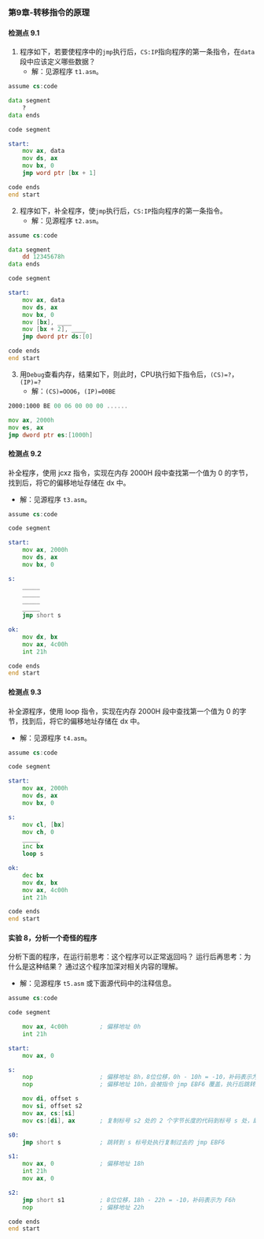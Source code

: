 ### 第9章-转移指令的原理
#### 检测点 9.1

1. 程序如下，若要使程序中的`jmp`执行后，`CS:IP`指向程序的第一条指令，在`data`段中应该定义哪些数据？
    - 解：见源程序 `t1.asm`。

```asm
assume cs:code

data segment
    ?
data ends

code segment

start:
    mov ax, data
    mov ds, ax
    mov bx, 0
    jmp word ptr [bx + 1]

code ends
end start
```

    

2. 程序如下，补全程序，使`jmp`执行后，`CS:IP`指向程序的第一条指令。
    - 解：见源程序 `t2.asm`。

```asm
assume cs:code

data segment
    dd 12345678h
data ends

code segment

start:
    mov ax, data
    mov ds, ax
    mov bx, 0
    mov [bx], ____
    mov [bx + 2], ____
    jmp dword ptr ds:[0]

code ends
end start
```


3. 用`Debug`查看内存，结果如下，则此时，CPU执行如下指令后，`(CS)=?`，`(IP)=?`
    - 解：`(CS)=OOO6`，`(IP)=00BE`

```asm
2000:1000 BE 00 06 00 00 00 ......
```

```asm
mov ax, 2000h
mov es, ax
jmp dword ptr es:[1000h]
```

#### 检测点 9.2

补全程序，使用 jcxz 指令，实现在内存 2000H 段中查找第一个值为 0 的字节，找到后，将它的偏移地址存储在 dx 中。
- 解：见源程序 `t3.asm`。

```asm
assume cs:code

code segment

start:
    mov ax, 2000h
    mov ds, ax
    mov bx, 0

s:
    _____
    _____
    _____
    _____
    jmp short s

ok: 
    mov dx, bx
    mov ax, 4c00h
    int 21h

code ends
end start
```

#### 检测点 9.3

补全源程序，使用 loop 指令，实现在内存 2000H 段中查找第一个值为 0 的字节，找到后，将它的偏移地址存储在 dx 中。
- 解：见源程序 `t4.asm`。

```asm
assume cs:code

code segment

start:
    mov ax, 2000h
    mov ds, ax
    mov bx, 0

s:
    mov cl, [bx]
    mov ch, 0
    _____
    inc bx
    loop s

ok: 
    dec bx
    mov dx, bx
    mov ax, 4c00h
    int 21h

code ends
end start
```

#### 实验 8，分析一个奇怪的程序

分析下面的程序，在运行前思考：这个程序可以正常返回吗？
运行后再思考：为什么是这种结果？
通过这个程序加深对相关内容的理解。
- 解：见源程序 `t5.asm` 或下面源代码中的注释信息。

```asm
assume cs:code

code segment

    mov ax, 4c00h         ; 偏移地址 0h
    int 21h

start:
    mov ax, 0             

s:
    nop                   ; 偏移地址 8h，8位位移，0h - 10h = -10，补码表示为 F6h
    nop                   ; 偏移地址 10h，会被指令 jmp EBF6 覆盖，执行后跳转到 mov ax, 4c00h 处执行

    mov di, offset s
    mov si, offset s2
    mov ax, cs:[si]
    mov cs:[di], ax       ; 复制标号 s2 处的 2 个字节长度的代码到标号 s 处，即 jmp EBF6

s0:
    jmp short s           ; 跳转到 s 标号处执行复制过去的 jmp EBF6

s1: 
    mov ax, 0             ; 偏移地址 18h
    int 21h
    mov ax, 0

s2:
    jmp short s1          ; 8位位移，18h - 22h = -10，补码表示为 F6h
    nop                   ; 偏移地址 22h

code ends
end start
```